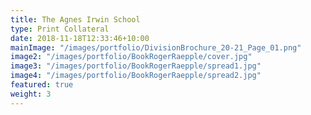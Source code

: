 ```yaml
---
title: The Agnes Irwin School
type: Print Collateral
date: 2018-11-18T12:33:46+10:00
mainImage: "/images/portfolio/DivisionBrochure_20-21_Page_01.png"
image2: "/images/portfolio/BookRogerRaepple/cover.jpg"
image3: "/images/portfolio/BookRogerRaepple/spread1.jpg"
image4: "/images/portfolio/BookRogerRaepple/spread2.jpg"
featured: true
weight: 3
---
```

